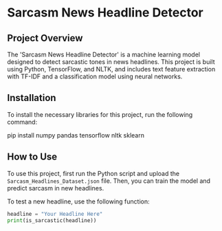 # Sarcasm News Headline Detector

## Project Overview
The 'Sarcasm News Headline Detector' is a machine learning model designed to detect sarcastic tones in news headlines. This project is built using Python, TensorFlow, and NLTK, and includes text feature extraction with TF-IDF and a classification model using neural networks.

## Installation
To install the necessary libraries for this project, run the following command:

pip install numpy pandas tensorflow nltk sklearn


## How to Use
To use this project, first run the Python script and upload the `Sarcasm_Headlines_Dataset.json` file. Then, you can train the model and predict sarcasm in new headlines.

To test a new headline, use the following function:
```python
headline = "Your Headline Here"
print(is_sarcastic(headline))

